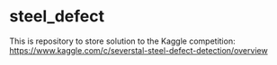 # steel_defect
This is repository to store solution to the Kaggle competition:
https://www.kaggle.com/c/severstal-steel-defect-detection/overview
